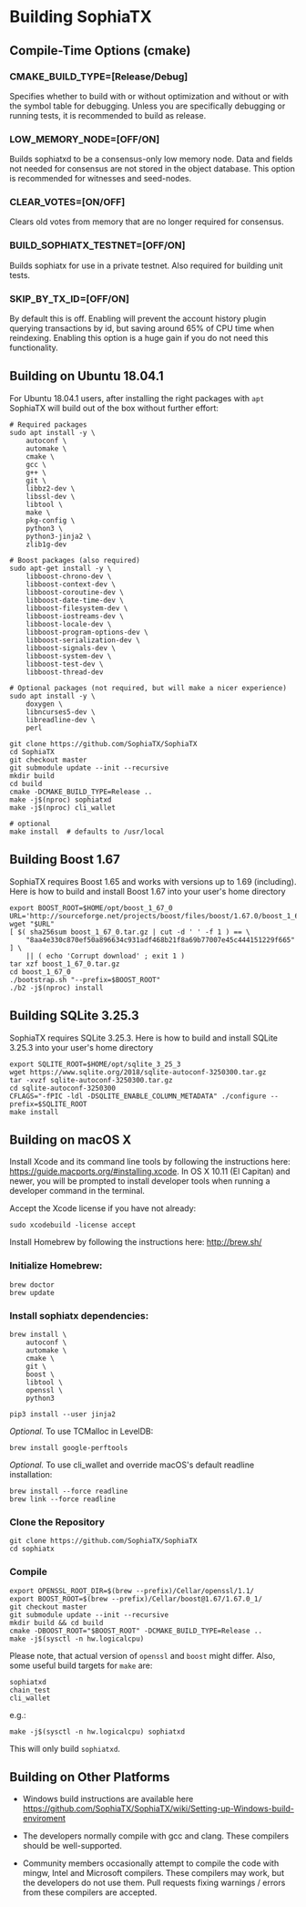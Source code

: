# Building SophiaTX

## Compile-Time Options (cmake)

### CMAKE_BUILD_TYPE=[Release/Debug]

Specifies whether to build with or without optimization and without or with
the symbol table for debugging. Unless you are specifically debugging or
running tests, it is recommended to build as release.

### LOW_MEMORY_NODE=[OFF/ON]

Builds sophiatxd to be a consensus-only low memory node. Data and fields not
needed for consensus are not stored in the object database.  This option is
recommended for witnesses and seed-nodes.

### CLEAR_VOTES=[ON/OFF]

Clears old votes from memory that are no longer required for consensus.

### BUILD_SOPHIATX_TESTNET=[OFF/ON]

Builds sophiatx for use in a private testnet. Also required for building unit tests.

### SKIP_BY_TX_ID=[OFF/ON]

By default this is off. Enabling will prevent the account history plugin querying transactions 
by id, but saving around 65% of CPU time when reindexing. Enabling this option is a
huge gain if you do not need this functionality.

## Building on Ubuntu 18.04.1 
For Ubuntu 18.04.1 users, after installing the right packages with `apt` SophiaTX
will build out of the box without further effort:
    
    # Required packages
    sudo apt install -y \
        autoconf \
        automake \
        cmake \
        gcc \
        g++ \
        git \
        libbz2-dev \
        libssl-dev \
        libtool \
        make \
        pkg-config \
        python3 \
        python3-jinja2 \
        zlib1g-dev
        
    # Boost packages (also required)
    sudo apt-get install -y \
        libboost-chrono-dev \
        libboost-context-dev \
        libboost-coroutine-dev \
        libboost-date-time-dev \
        libboost-filesystem-dev \
        libboost-iostreams-dev \
        libboost-locale-dev \
        libboost-program-options-dev \
        libboost-serialization-dev \
        libboost-signals-dev \
        libboost-system-dev \
        libboost-test-dev \
        libboost-thread-dev

    # Optional packages (not required, but will make a nicer experience)
    sudo apt install -y \
        doxygen \
        libncurses5-dev \
        libreadline-dev \
        perl
        
    git clone https://github.com/SophiaTX/SophiaTX
    cd SophiaTX
    git checkout master
    git submodule update --init --recursive
    mkdir build
    cd build
    cmake -DCMAKE_BUILD_TYPE=Release ..
    make -j$(nproc) sophiatxd
    make -j$(nproc) cli_wallet
    
    # optional
    make install  # defaults to /usr/local

## Building Boost 1.67

SophiaTX requires Boost 1.65 and works with versions up to 1.69 (including).
Here is how to build and install Boost 1.67 into your user's home directory

    export BOOST_ROOT=$HOME/opt/boost_1_67_0
    URL='http://sourceforge.net/projects/boost/files/boost/1.67.0/boost_1_67_0.tar.gz'
    wget "$URL"
    [ $( sha256sum boost_1_67_0.tar.gz | cut -d ' ' -f 1 ) == \
        "8aa4e330c870ef50a896634c931adf468b21f8a69b77007e45c444151229f665" ] \
        || ( echo 'Corrupt download' ; exit 1 )
    tar xzf boost_1_67_0.tar.gz
    cd boost_1_67_0
    ./bootstrap.sh "--prefix=$BOOST_ROOT"
    ./b2 -j$(nproc) install
    
## Building SQLite 3.25.3

SophiaTX requires SQLite 3.25.3.
Here is how to build and install SQLite 3.25.3 into your user's home directory

    export SQLITE_ROOT=$HOME/opt/sqlite_3_25_3
    wget https://www.sqlite.org/2018/sqlite-autoconf-3250300.tar.gz
    tar -xvzf sqlite-autoconf-3250300.tar.gz
    cd sqlite-autoconf-3250300
    CFLAGS="-fPIC -ldl -DSQLITE_ENABLE_COLUMN_METADATA" ./configure --prefix=$SQLITE_ROOT
    make install

## Building on macOS X

Install Xcode and its command line tools by following the instructions here:
https://guide.macports.org/#installing.xcode. In OS X 10.11 (El Capitan)
and newer, you will be prompted to install developer tools when running a
developer command in the terminal.

Accept the Xcode license if you have not already:

    sudo xcodebuild -license accept

Install Homebrew by following the instructions here: http://brew.sh/

### Initialize Homebrew:

    brew doctor
    brew update

### Install sophiatx dependencies:

    brew install \
        autoconf \
        automake \
        cmake \
        git \
        boost \
        libtool \
        openssl \
        python3
        
    pip3 install --user jinja2
    
*Optional.* To use TCMalloc in LevelDB:

    brew install google-perftools

*Optional.* To use cli_wallet and override macOS's default readline installation:

    brew install --force readline
    brew link --force readline

### Clone the Repository

    git clone https://github.com/SophiaTX/SophiaTX
    cd sophiatx

### Compile

    export OPENSSL_ROOT_DIR=$(brew --prefix)/Cellar/openssl/1.1/
    export BOOST_ROOT=$(brew --prefix)/Cellar/boost@1.67/1.67.0_1/
    git checkout master
    git submodule update --init --recursive
    mkdir build && cd build
    cmake -DBOOST_ROOT="$BOOST_ROOT" -DCMAKE_BUILD_TYPE=Release ..
    make -j$(sysctl -n hw.logicalcpu)

Please note, that actual version of `openssl` and `boost` might differ.
Also, some useful build targets for `make` are:

    sophiatxd
    chain_test
    cli_wallet

e.g.:

    make -j$(sysctl -n hw.logicalcpu) sophiatxd

This will only build `sophiatxd`.

## Building on Other Platforms

- Windows build instructions are available here https://github.com/SophiaTX/SophiaTX/wiki/Setting-up-Windows-build-enviroment

- The developers normally compile with gcc and clang. These compilers should
  be well-supported.
- Community members occasionally attempt to compile the code with mingw,
  Intel and Microsoft compilers. These compilers may work, but the
  developers do not use them. Pull requests fixing warnings / errors from
  these compilers are accepted.
